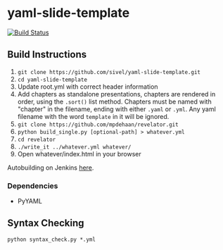 # yaml-slide-template

[![Build Status](https://travis-ci.org/sivel/yaml-slide-template.png)](https://travis-ci.org/sivel/yaml-slide-template)

## Build Instructions

1. `git clone https://github.com/sivel/yaml-slide-template.git`
1. `cd yaml-slide-template`
1. Update root.yml with correct header information
1. Add chapters as standalone presentations, chapters are rendered in order, using the `.sort()` list method. Chapters must be named with "chapter" in the filename, ending with either `.yaml` or `.yml`.  Any yaml filename with the word `template` in it will be ignored.
1. `git clone https://github.com/mpdehaan/revelator.git`
1. `python build_single.py [optional-path] > whatever.yml`
1. `cd revelator`
1. `./write_it ../whatever.yml whatever/`
1. Open whatever/index.html in your browser

Autobuilding on Jenkins [here](http://jenkins.onitato.com:8080/job/Slides/ws/output/index.html#/).

### Dependencies

* PyYAML

## Syntax Checking

```
python syntax_check.py *.yml
```
